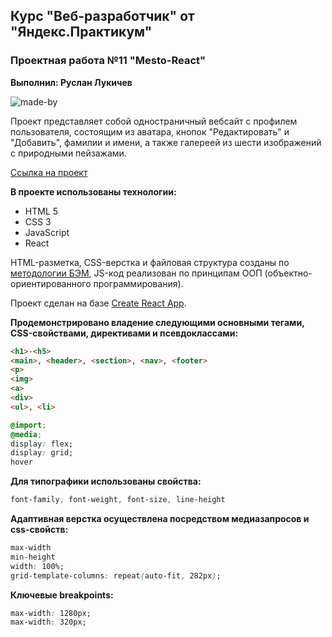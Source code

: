 ## Курс "Веб-разработчик" от "Яндекс.Практикум"
### Проектная работа №11 "Mesto-React"
__Выполнил: Руслан Лукичев__

![made-by](https://img.shields.io/badge/made%20by-ruslan0003-blue)

Проект представляет собой одностраничный вебсайт c профилем пользователя, состоящим из аватара, кнопок "Редактировать" и "Добавить", фамилии и имени, а также галереей из шести изображений с природными пейзажами.

[Ссылка на проект](https://ruslan0003.github.io/mesto-react/)

__В проекте использованы технологии:__
* HTML 5
* CSS 3
* JavaScript
* React

HTML-разметка, CSS-верстка и файловая структура созданы по [методологии БЭМ](https://ru.bem.info/methodology/ "Подробнее о методологии БЭМ"), JS-код реализован по принципам ООП (объектно-ориентированного программирования). 

Проект сделан на базе [Create React App](https://github.com/facebook/create-react-app).

__Продемонстрировано владение следующими основными тегами, CSS-свойствами, директивами и псевдоклассами:__

```html
<h1>-<h5>
<main>, <header>, <section>, <nav>, <footer>
<p>
<img>
<a>
<div>
<ul>, <li>
```

```css
@import;
@media;
display: flex;
display: grid;
hover
```

__Для типографики использованы свойства:__
```css
font-family, font-weight, font-size, line-height
```

__Адаптивная верстка осуществлена посредством медиазапросов и css-свойств:__
```css
max-width
min-height
width: 100%;
grid-template-columns: repeat(auto-fit, 282px);
```

__Ключевые breakpoints:__
```css
max-width: 1280px;
max-width: 320px;
```
